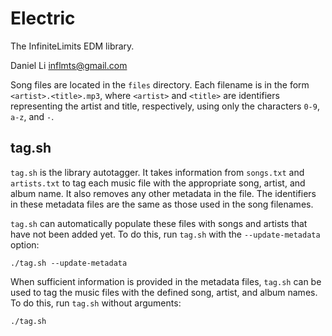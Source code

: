 # Electric

The InfiniteLimits EDM library.

Daniel Li <inflmts@gmail.com>

Song files are located in the `files` directory. Each filename is in the form
`<artist>.<title>.mp3`, where `<artist>` and `<title>` are identifiers
representing the artist and title, respectively, using only the characters
`0-9`, `a-z`, and `-`.

## tag.sh

`tag.sh` is the library autotagger. It takes information from `songs.txt` and
`artists.txt` to tag each music file with the appropriate song, artist, and
album name. It also removes any other metadata in the file. The identifiers in
these metadata files are the same as those used in the song filenames.

`tag.sh` can automatically populate these files with songs and artists that have
not been added yet. To do this, run `tag.sh` with the `--update-metadata`
option:

```
./tag.sh --update-metadata
```

When sufficient information is provided in the metadata files, `tag.sh` can be
used to tag the music files with the defined song, artist, and album names. To
do this, run `tag.sh` without arguments:

```
./tag.sh
```
